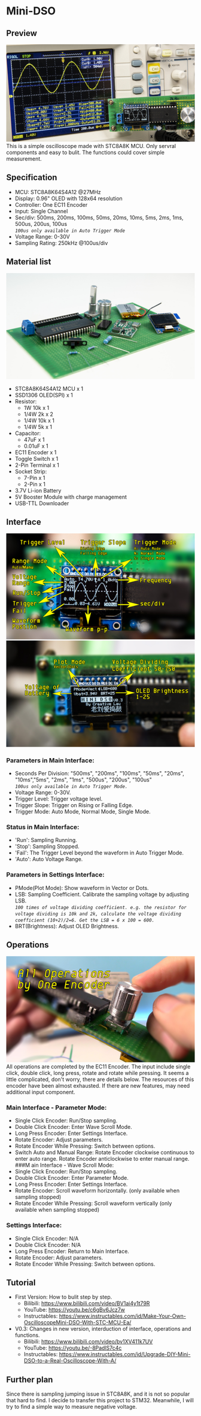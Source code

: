 # Mini-DSO  
## Preview  
![image](Ver.0.3/img/IMG_6298.jpg)
This is a simple oscilloscope made with STC8A8K MCU. Only servral components and easy to bulit. The functions could cover simple measurement. 
## Specification
* MCU: STC8A8K64S4A12 @27MHz
* Display: 0.96" OLED with 128x64 resolution
* Controller: One EC11 Encoder
* Input: Single Channel
* Sec/div: 500ms, 200ms, 100ms, 50ms, 20ms, 10ms, 5ms, 2ms, 1ms, 500us, 200us, 100us  
*`100us only available in Auto Trigger Mode`*
* Voltage Range: 0-30V
* Sampling Rating: 250kHz @100us/div  
## Material list
![image](pic/IMG_6243.jpg)  
* STC8A8K64S4A12 MCU x 1  
* SSD1306 OLED(SPI) x 1  
* Resistor:  
  * 1W 10k x 1  
  * 1/4W 2k x 2  
  * 1/4W 10k x 1
  * 1/4W 5k x 1  
* Capacitor:  
  * 47uF x 1  
  * 0.01uF x 1  
* EC11 Encoder x 1  
* Toggle Switch x 1  
* 2-Pin Terminal x 1  
* Socket Strip:  
  * 7-Pin x 1  
  * 2-Pin x 1  
* 3.7V Li-ion Battery  
* 5V Booster Module with charge management
* USB-TTL Downloader  
## Interface  
![image](Ver.0.3/img/Main_Interface.jpg)  
![image](Ver.0.3/img/Settings_Interface.JPG)  
### Parameters in Main Interface:  
* Seconds Per Division: "500ms", "200ms", "100ms", "50ms", "20ms", "10ms","5ms", "2ms", "1ms", "500us", "200us", "100us"  
  *`100us only available in Auto Trigger Mode.`*
* Voltage Range: 0-30V.  
* Trigger Level: Trigger voltage level.  
* Trigger Slope: Trigger on Rising or Falling Edge.  
* Trigger Mode: Auto Mode, Normal Mode, Single Mode.  
### Status in Main Interface:
* 'Run': Sampling Running.  
* 'Stop': Sampling Stopped.  
* 'Fail': The Trigger Level beyond the waveform in Auto Trigger Mode.  
* 'Auto': Auto Voltage Range.  
### Parameters in Settings Interface:  
* PMode(Plot Mode): Show waveform in Vector or Dots.  
* LSB: Sampling Coefficient. Calibrate the sampling voltage by adjusting LSB.  
*`100 times of voltage dividing coefficient. e.g. the resistor for voltage dividing is 10k and 2k, calculate the voltage dividing coefficient (10+2)/2=6. Get the LSB = 6 x 100 = 600.`*  
* BRT(Brightness): Adjust OLED Brightness.  
## Operations  
![image](Ver.0.3/img/operation.jpg)  
All operations are completed by the EC11 Encoder. The input include single click, double click, long press, rotate and rotate while pressing. It seems a little complicated, don't worry, there are details below. The resources of this encoder have been almost exhausted. If there are new features, may need additional input component.  
### Main Interface - Parameter Mode:  
* Single Click Encoder: Run/Stop sampling.  
* Double Click Encoder: Enter Wave Scroll Mode.  
* Long Press Encoder: Enter Settings Interface.  
* Rotate Encoder: Adjust parameters.  
* Rotate Encoder While Pressing: Switch between options.  
* Switch Auto and Manual Range: Rotate Encoder clockwise continuous to enter auto range. Rotate Encoder anticlockwise to enter manual range.
###M ain Interface - Wave Scroll Mode:  
* Single Click Encoder: Run/Stop sampling.  
* Double Click Encoder: Enter Parameter Mode.  
* Long Press Encoder: Enter Settings Interface.  
* Rotate Encoder: Scroll waveform horizontally. (only available when sampling stopped)  
* Rotate Encoder While Pressing: Scroll waveform vertically (only available when sampling stopped)  
### Settings Interface:  
* Single Click Encoder: N/A  
* Double Click Encoder: N/A  
* Long Press Encoder: Return to Main Interface.  
* Rotate Encoder: Adjust parameters.  
* Rotate Encoder While Pressing: Switch between options.  
## Tutorial  
* First Version: How to bulit step by step.
  * Bilibili: https://www.bilibili.com/video/BV1ai4y1t79R  
  * YouTube: https://youtu.be/c6gBv6Jcz7w  
  * Instructables: https://www.instructables.com/id/Make-Your-Own-OscilloscopeMini-DSO-With-STC-MCU-Ea/  
* V0.3: Changes in new version, interduction of interface, operations and functions.
  * Bilibili: https://www.bilibili.com/video/bv1XV411k7UV  
  * YouTube: https://youtu.be/-8PadlS7c4c  
  * Instructables: https://www.instructables.com/id/Upgrade-DIY-Mini-DSO-to-a-Real-Oscilloscope-With-A/  
## Further plan  
Since there is sampling jumping issue in STC8A8K, and it is not so popular that hard to find. I decide to transfer this project to STM32. Meanwhile, I will try to find a simple way to measure negative voltage.

